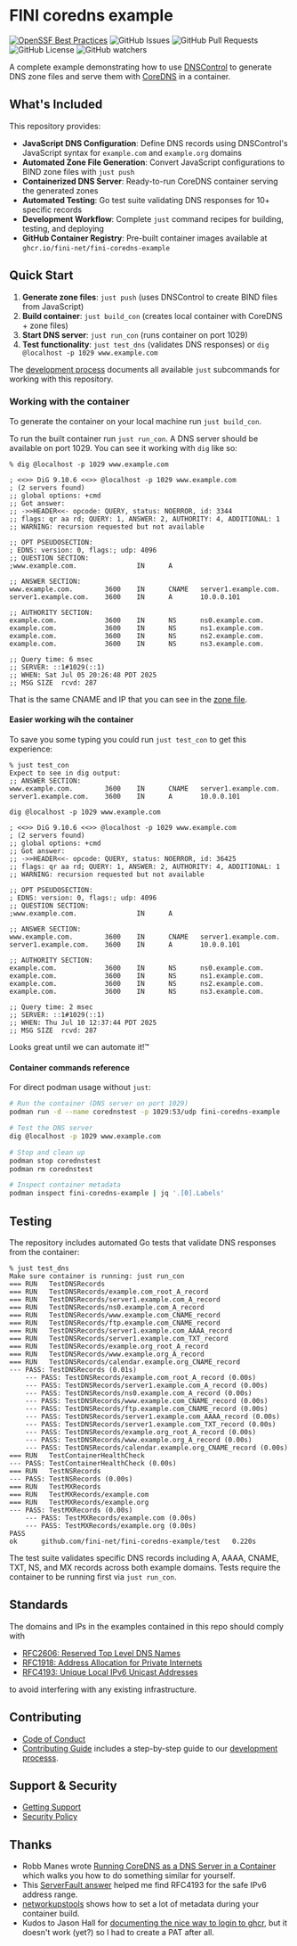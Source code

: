 # FINI coredns example

[![OpenSSF Best Practices](https://www.bestpractices.dev/projects/11155/badge)](https://www.bestpractices.dev/projects/11155)
![GitHub Issues](https://img.shields.io/github/issues/fini-net/fini-coredns-example)
![GitHub Pull Requests](https://img.shields.io/github/issues-pr/fini-net/fini-coredns-example)
![GitHub License](https://img.shields.io/github/license/fini-net/fini-coredns-example)
![GitHub watchers](https://img.shields.io/github/watchers/fini-net/fini-coredns-example)

A complete example demonstrating how to use
[DNSControl](https://github.com/StackExchange/dnscontrol) to generate DNS zone
files and serve them with [CoreDNS](https://coredns.io/) in a container.

## What's Included

This repository provides:

- **JavaScript DNS Configuration**: Define DNS records using DNSControl's
  JavaScript syntax for `example.com` and `example.org` domains
- **Automated Zone File Generation**: Convert JavaScript configurations to BIND
  zone files with `just push`
- **Containerized DNS Server**: Ready-to-run CoreDNS container serving the generated zones
- **Automated Testing**: Go test suite validating DNS responses for 10+ specific records
- **Development Workflow**: Complete `just` command recipes for building, testing, and deploying
- **GitHub Container Registry**: Pre-built container images available at
  `ghcr.io/fini-net/fini-coredns-example`

## Quick Start

1. **Generate zone files**: `just push` (uses DNSControl to create BIND files from JavaScript)
2. **Build container**: `just build_con` (creates local container with CoreDNS + zone files)
3. **Start DNS server**: `just run_con` (runs container on port 1029)
4. **Test functionality**: `just test_dns` (validates DNS responses) or `dig
   @localhost -p 1029 www.example.com`

The [development process](.github/CONTRIBUTING.md#development-process)
documents all available `just` subcommands for working with this repository.

### Working with the container

To generate the container on your local machine run `just build_con`.

To run the built container run `just run_con`.  A DNS server should be
available on port 1029.  You can see it working with `dig` like so:

```ShellSession
% dig @localhost -p 1029 www.example.com

; <<>> DiG 9.10.6 <<>> @localhost -p 1029 www.example.com
; (2 servers found)
;; global options: +cmd
;; Got answer:
;; ->>HEADER<<- opcode: QUERY, status: NOERROR, id: 3344
;; flags: qr aa rd; QUERY: 1, ANSWER: 2, AUTHORITY: 4, ADDITIONAL: 1
;; WARNING: recursion requested but not available

;; OPT PSEUDOSECTION:
; EDNS: version: 0, flags:; udp: 4096
;; QUESTION SECTION:
;www.example.com.               IN      A

;; ANSWER SECTION:
www.example.com.        3600    IN      CNAME   server1.example.com.
server1.example.com.    3600    IN      A       10.0.0.101

;; AUTHORITY SECTION:
example.com.            3600    IN      NS      ns0.example.com.
example.com.            3600    IN      NS      ns1.example.com.
example.com.            3600    IN      NS      ns2.example.com.
example.com.            3600    IN      NS      ns3.example.com.

;; Query time: 6 msec
;; SERVER: ::1#1029(::1)
;; WHEN: Sat Jul 05 20:26:48 PDT 2025
;; MSG SIZE  rcvd: 287
```

That is the same CNAME and IP that you can see in the
[zone file](dns/zones/example.com.zone).

#### Easier working wih the container

To save you some typing you could run `just test_con` to get this
experience:

```ShellSession
% just test_con
Expect to see in dig output:
;; ANSWER SECTION:
www.example.com.        3600    IN      CNAME   server1.example.com.
server1.example.com.    3600    IN      A       10.0.0.101

dig @localhost -p 1029 www.example.com

; <<>> DiG 9.10.6 <<>> @localhost -p 1029 www.example.com
; (2 servers found)
;; global options: +cmd
;; Got answer:
;; ->>HEADER<<- opcode: QUERY, status: NOERROR, id: 36425
;; flags: qr aa rd; QUERY: 1, ANSWER: 2, AUTHORITY: 4, ADDITIONAL: 1
;; WARNING: recursion requested but not available

;; OPT PSEUDOSECTION:
; EDNS: version: 0, flags:; udp: 4096
;; QUESTION SECTION:
;www.example.com.               IN      A

;; ANSWER SECTION:
www.example.com.        3600    IN      CNAME   server1.example.com.
server1.example.com.    3600    IN      A       10.0.0.101

;; AUTHORITY SECTION:
example.com.            3600    IN      NS      ns0.example.com.
example.com.            3600    IN      NS      ns1.example.com.
example.com.            3600    IN      NS      ns2.example.com.
example.com.            3600    IN      NS      ns3.example.com.

;; Query time: 2 msec
;; SERVER: ::1#1029(::1)
;; WHEN: Thu Jul 10 12:37:44 PDT 2025
;; MSG SIZE  rcvd: 287
```

Looks great until we can automate it!™

#### Container commands reference

For direct podman usage without `just`:

```bash
# Run the container (DNS server on port 1029)
podman run -d --name corednstest -p 1029:53/udp fini-coredns-example

# Test the DNS server
dig @localhost -p 1029 www.example.com

# Stop and clean up
podman stop corednstest
podman rm corednstest

# Inspect container metadata
podman inspect fini-coredns-example | jq '.[0].Labels'
```

## Testing

The repository includes automated Go tests that validate DNS responses from the container:

```ShellSession
% just test_dns
Make sure container is running: just run_con
=== RUN   TestDNSRecords
=== RUN   TestDNSRecords/example.com_root_A_record
=== RUN   TestDNSRecords/server1.example.com_A_record
=== RUN   TestDNSRecords/ns0.example.com_A_record
=== RUN   TestDNSRecords/www.example.com_CNAME_record
=== RUN   TestDNSRecords/ftp.example.com_CNAME_record
=== RUN   TestDNSRecords/server1.example.com_AAAA_record
=== RUN   TestDNSRecords/server1.example.com_TXT_record
=== RUN   TestDNSRecords/example.org_root_A_record
=== RUN   TestDNSRecords/www.example.org_A_record
=== RUN   TestDNSRecords/calendar.example.org_CNAME_record
--- PASS: TestDNSRecords (0.01s)
    --- PASS: TestDNSRecords/example.com_root_A_record (0.00s)
    --- PASS: TestDNSRecords/server1.example.com_A_record (0.00s)
    --- PASS: TestDNSRecords/ns0.example.com_A_record (0.00s)
    --- PASS: TestDNSRecords/www.example.com_CNAME_record (0.00s)
    --- PASS: TestDNSRecords/ftp.example.com_CNAME_record (0.00s)
    --- PASS: TestDNSRecords/server1.example.com_AAAA_record (0.00s)
    --- PASS: TestDNSRecords/server1.example.com_TXT_record (0.00s)
    --- PASS: TestDNSRecords/example.org_root_A_record (0.00s)
    --- PASS: TestDNSRecords/www.example.org_A_record (0.00s)
    --- PASS: TestDNSRecords/calendar.example.org_CNAME_record (0.00s)
=== RUN   TestContainerHealthCheck
--- PASS: TestContainerHealthCheck (0.00s)
=== RUN   TestNSRecords
--- PASS: TestNSRecords (0.00s)
=== RUN   TestMXRecords
=== RUN   TestMXRecords/example.com
=== RUN   TestMXRecords/example.org
--- PASS: TestMXRecords (0.00s)
    --- PASS: TestMXRecords/example.com (0.00s)
    --- PASS: TestMXRecords/example.org (0.00s)
PASS
ok  	github.com/fini-net/fini-coredns-example/test	0.220s
```

The test suite validates specific DNS records including A, AAAA, CNAME, TXT, NS, and MX records across both example domains. Tests require the container to be running first via `just run_con`.

## Standards

The domains and IPs in the examples contained in this repo should comply with

- [RFC2606: Reserved Top Level DNS Names](https://www.rfc-editor.org/rfc/rfc2606.html)
- [RFC1918: Address Allocation for Private Internets](https://www.rfc-editor.org/rfc/rfc1918.html)
- [RFC4193: Unique Local IPv6 Unicast Addresses](https://www.rfc-editor.org/rfc/rfc4193.txt)

to avoid interfering with any existing infrastructure.

## Contributing

- [Code of Conduct](.github/CODE_OF_CONDUCT.md)
- [Contributing Guide](.github/CONTRIBUTING.md) includes a step-by-step guide to our
  [development processs](.github/CONTRIBUTING.md#development-process).

## Support & Security

- [Getting Support](.github/SUPPORT.md)
- [Security Policy](.github/SECURITY.md)

## Thanks

- Robb Manes wrote
  [Running CoreDNS as a DNS Server in a Container](https://docs.github.com/en/packages/working-with-a-github-packages-registry/working-with-the-container-registry)
  which walks you how to do something similar for yourself.
- This [ServerFault answer](https://serverfault.com/a/216611/205542) helped me find RFC4193
  for the safe IPv6 address range.
- [networkupstools](https://github.com/networkupstools/nut/wiki/Building-NUT-integration-for-Home-Assistant)
  shows how to set a lot of metadata during your container build.
- Kudos to Jason Hall for [documenting the nice way to login to ghcr](https://github.com/cli/cli/pull/8558),
  but it doesn't work (yet?) so I had to create a PAT after all.
